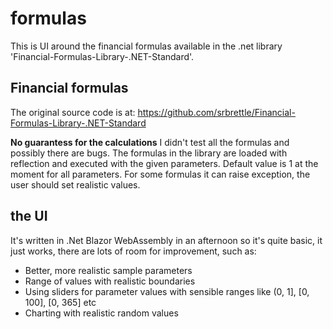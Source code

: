# formulas

This is UI around the financial formulas available in the .net library 'Financial-Formulas-Library-.NET-Standard'.

## Financial formulas
The original source code is at: https://github.com/srbrettle/Financial-Formulas-Library-.NET-Standard

**No guarantess for the calculations**
I didn't test all the formulas and possibly there are bugs.
The formulas in the library are loaded with reflection and executed with the given parameters. Default value is 1 at the moment for all parameters. 
For some formulas it can raise exception, the user should set realistic values.

## the UI
It's written in .Net Blazor WebAssembly in an afternoon so it's quite basic, it just works, there are lots of room for improvement, such as:

- Better, more realistic sample parameters
- Range of values with realistic boundaries
- Using sliders for parameter values with sensible ranges like (0, 1], [0, 100], [0, 365] etc
- Charting with realistic random values

